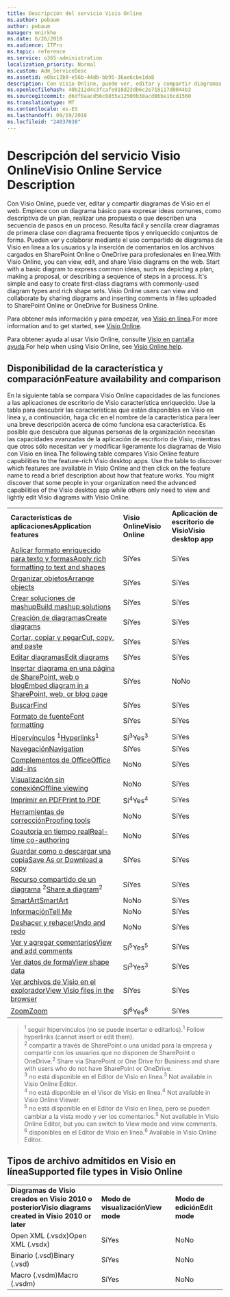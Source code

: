 ```yaml
---
title: Descripción del servicio Visio Online
ms.author: pebaum
author: pebaum
manager: mnirkhe
ms.date: 6/26/2018
ms.audience: ITPro
ms.topic: reference
ms.service: o365-administration
localization_priority: Normal
ms.custom: Adm_ServiceDesc
ms.assetid: e0bc13b9-e56b-44db-bb95-36ae6cbe1da8
description: Con Visio Online, puede ver, editar y compartir diagramas de Visio en el web. Empiece con un diagrama básico para expresar ideas comunes, como descriptiva de un plan, realizar una propuesta o que describen una secuencia de pasos en un proceso. Resulta fácil y sencilla crear diagramas de primera clase con diagrama frecuente tipos y enriquecido conjuntos de forma. Pueden ver y colaborar mediante el uso compartido de diagramas de Visio en línea a los usuarios y la inserción de comentarios en los archivos cargados en SharePoint Online o OneDrive para profesionales en línea.
ms.openlocfilehash: 40b212d4c3fcafe918d23db6c2e718117d0044b3
ms.sourcegitcommit: d6dfbaacd56c0855e12500b38acd06be16cd1560
ms.translationtype: MT
ms.contentlocale: es-ES
ms.lasthandoff: 09/19/2018
ms.locfileid: "24037038"
---
```

# <a name="visio-online-service-description"></a><span data-ttu-id="424e9-106">Descripción del servicio Visio Online</span><span class="sxs-lookup"><span data-stu-id="424e9-106">Visio Online Service Description</span></span>

<span data-ttu-id="424e9-p102">Con Visio Online, puede ver, editar y compartir diagramas de Visio en el web. Empiece con un diagrama básico para expresar ideas comunes, como descriptiva de un plan, realizar una propuesta o que describen una secuencia de pasos en un proceso. Resulta fácil y sencilla crear diagramas de primera clase con diagrama frecuente tipos y enriquecido conjuntos de forma. Pueden ver y colaborar mediante el uso compartido de diagramas de Visio en línea a los usuarios y la inserción de comentarios en los archivos cargados en SharePoint Online o OneDrive para profesionales en línea.</span><span class="sxs-lookup"><span data-stu-id="424e9-p102">With Visio Online, you can view, edit, and share Visio diagrams on the web. Start with a basic diagram to express common ideas, such as depicting a plan, making a proposal, or describing a sequence of steps in a process. It's simple and easy to create first-class diagrams with commonly-used diagram types and rich shape sets. Visio Online users can view and collaborate by sharing diagrams and inserting comments in files uploaded to SharePoint Online or OneDrive for Business Online.</span></span>
  
<span data-ttu-id="424e9-111">Para obtener más información y para empezar, vea [Visio en línea](https://products.office.com/en-US/visio/visio-online).</span><span class="sxs-lookup"><span data-stu-id="424e9-111">For more information and to get started, see [Visio Online](https://products.office.com/en-US/visio/visio-online).</span></span>
  
<span data-ttu-id="424e9-112">Para obtener ayuda al usar Visio Online, consulte [Visio en pantalla ayuda](https://go.microsoft.com/fwlink/?linkid=855982).</span><span class="sxs-lookup"><span data-stu-id="424e9-112">For help when using Visio Online, see [Visio Online help](https://go.microsoft.com/fwlink/?linkid=855982).</span></span>
  
## <a name="feature-availability-and-comparison"></a><span data-ttu-id="424e9-113">Disponibilidad de la característica y comparación</span><span class="sxs-lookup"><span data-stu-id="424e9-113">Feature availability and comparison</span></span>

<span data-ttu-id="424e9-p103">En la siguiente tabla se compara Visio Online capacidades de las funciones a las aplicaciones de escritorio de Visio característica enriquecido. Use la tabla para descubrir las características que están disponibles en Visio en línea y, a continuación, haga clic en el nombre de la característica para leer una breve descripción acerca de cómo funciona esa característica. Es posible que descubra que algunas personas de la organización necesitan las capacidades avanzadas de la aplicación de escritorio de Visio, mientras que otros sólo necesitan ver y modificar ligeramente los diagramas de Visio con Visio en línea.</span><span class="sxs-lookup"><span data-stu-id="424e9-p103">The following table compares Visio Online feature capabilities to the feature-rich Visio desktop apps. Use the table to discover which features are available in Visio Online and then click on the feature name to read a brief description about how that feature works. You might discover that some people in your organization need the advanced capabilities of the Visio desktop app while others only need to view and lightly edit Visio diagrams with Visio Online.</span></span> 
  
||||
|:-----|:-----|:-----|
|<span data-ttu-id="424e9-117">**Características de aplicaciones**</span><span class="sxs-lookup"><span data-stu-id="424e9-117">**Application features**</span></span> <br/> |<span data-ttu-id="424e9-118">**Visio Online**</span><span class="sxs-lookup"><span data-stu-id="424e9-118">**Visio Online**</span></span> <br/> |<span data-ttu-id="424e9-119">**Aplicación de escritorio de Visio**</span><span class="sxs-lookup"><span data-stu-id="424e9-119">**Visio desktop app**</span></span> <br/> |
|[<span data-ttu-id="424e9-120">Aplicar formato enriquecido para texto y formas</span><span class="sxs-lookup"><span data-stu-id="424e9-120">Apply rich formatting to text and shapes</span></span>](visio-online.md#BM_1) <br/> |<span data-ttu-id="424e9-121">Sí</span><span class="sxs-lookup"><span data-stu-id="424e9-121">Yes</span></span>  <br/> |<span data-ttu-id="424e9-122">Sí</span><span class="sxs-lookup"><span data-stu-id="424e9-122">Yes</span></span>  <br/> |
|[<span data-ttu-id="424e9-123">Organizar objetos</span><span class="sxs-lookup"><span data-stu-id="424e9-123">Arrange objects</span></span>](visio-online.md#BM_2) <br/> |<span data-ttu-id="424e9-124">Sí</span><span class="sxs-lookup"><span data-stu-id="424e9-124">Yes</span></span>  <br/> |<span data-ttu-id="424e9-125">Sí</span><span class="sxs-lookup"><span data-stu-id="424e9-125">Yes</span></span>  <br/> |
|[<span data-ttu-id="424e9-126">Crear soluciones de mashup</span><span class="sxs-lookup"><span data-stu-id="424e9-126">Build mashup solutions</span></span>](visio-online.md#BM_3) <br/> |<span data-ttu-id="424e9-127">Sí</span><span class="sxs-lookup"><span data-stu-id="424e9-127">Yes</span></span>  <br/> |<span data-ttu-id="424e9-128">Sí</span><span class="sxs-lookup"><span data-stu-id="424e9-128">Yes</span></span>  <br/> |
|[<span data-ttu-id="424e9-129">Creación de diagramas</span><span class="sxs-lookup"><span data-stu-id="424e9-129">Create diagrams</span></span>](visio-online.md#BM_4) <br/> |<span data-ttu-id="424e9-130">Sí</span><span class="sxs-lookup"><span data-stu-id="424e9-130">Yes</span></span>  <br/> |<span data-ttu-id="424e9-131">Sí</span><span class="sxs-lookup"><span data-stu-id="424e9-131">Yes</span></span>  <br/> |
|[<span data-ttu-id="424e9-132">Cortar, copiar y pegar</span><span class="sxs-lookup"><span data-stu-id="424e9-132">Cut, copy, and paste</span></span>](visio-online.md#BM_5) <br/> |<span data-ttu-id="424e9-133">Sí</span><span class="sxs-lookup"><span data-stu-id="424e9-133">Yes</span></span>  <br/> |<span data-ttu-id="424e9-134">Sí</span><span class="sxs-lookup"><span data-stu-id="424e9-134">Yes</span></span>  <br/> |
|[<span data-ttu-id="424e9-135">Editar diagramas</span><span class="sxs-lookup"><span data-stu-id="424e9-135">Edit diagrams</span></span>](visio-online.md#BM_6) <br/> |<span data-ttu-id="424e9-136">Sí</span><span class="sxs-lookup"><span data-stu-id="424e9-136">Yes</span></span>  <br/> |<span data-ttu-id="424e9-137">Sí</span><span class="sxs-lookup"><span data-stu-id="424e9-137">Yes</span></span>  <br/> |
|[<span data-ttu-id="424e9-138">Insertar diagrama en una página de SharePoint, web o blog</span><span class="sxs-lookup"><span data-stu-id="424e9-138">Embed diagram in a SharePoint, web, or blog page</span></span>](visio-online.md#BM_7) <br/> |<span data-ttu-id="424e9-139">Sí</span><span class="sxs-lookup"><span data-stu-id="424e9-139">Yes</span></span>  <br/> |<span data-ttu-id="424e9-140">No</span><span class="sxs-lookup"><span data-stu-id="424e9-140">No</span></span>  <br/> |
|[<span data-ttu-id="424e9-141">Buscar</span><span class="sxs-lookup"><span data-stu-id="424e9-141">Find</span></span>](visio-online.md#BM_8) <br/> |<span data-ttu-id="424e9-142">Sí</span><span class="sxs-lookup"><span data-stu-id="424e9-142">Yes</span></span>  <br/> |<span data-ttu-id="424e9-143">Sí</span><span class="sxs-lookup"><span data-stu-id="424e9-143">Yes</span></span>  <br/> |
|[<span data-ttu-id="424e9-144">Formato de fuente</span><span class="sxs-lookup"><span data-stu-id="424e9-144">Font formatting</span></span>](visio-online.md#BM_9) <br/> |<span data-ttu-id="424e9-145">Sí</span><span class="sxs-lookup"><span data-stu-id="424e9-145">Yes</span></span>  <br/> |<span data-ttu-id="424e9-146">Sí</span><span class="sxs-lookup"><span data-stu-id="424e9-146">Yes</span></span>  <br/> |
|<span data-ttu-id="424e9-147">[Hipervínculos](visio-online.md#BM_10) <sup>1</sup></span><span class="sxs-lookup"><span data-stu-id="424e9-147">[Hyperlinks](visio-online.md#BM_10)<sup>1</sup></span></span> <br/> |<span data-ttu-id="424e9-148">Sí<sup>3</sup></span><span class="sxs-lookup"><span data-stu-id="424e9-148">Yes<sup>3</sup></span></span> <br/> |<span data-ttu-id="424e9-149">Sí</span><span class="sxs-lookup"><span data-stu-id="424e9-149">Yes</span></span>  <br/> |
|[<span data-ttu-id="424e9-150">Navegación</span><span class="sxs-lookup"><span data-stu-id="424e9-150">Navigation</span></span>](visio-online.md#BM_11) <br/> |<span data-ttu-id="424e9-151">Sí</span><span class="sxs-lookup"><span data-stu-id="424e9-151">Yes</span></span>  <br/> |<span data-ttu-id="424e9-152">Sí</span><span class="sxs-lookup"><span data-stu-id="424e9-152">Yes</span></span>  <br/> |
|[<span data-ttu-id="424e9-153">Complementos de Office</span><span class="sxs-lookup"><span data-stu-id="424e9-153">Office add-ins</span></span>](visio-online.md#BM_12) <br/> |<span data-ttu-id="424e9-154">No</span><span class="sxs-lookup"><span data-stu-id="424e9-154">No</span></span>  <br/> |<span data-ttu-id="424e9-155">Sí</span><span class="sxs-lookup"><span data-stu-id="424e9-155">Yes</span></span>  <br/> |
|[<span data-ttu-id="424e9-156">Visualización sin conexión</span><span class="sxs-lookup"><span data-stu-id="424e9-156">Offline viewing</span></span>](visio-online.md#BM_13) <br/> |<span data-ttu-id="424e9-157">No</span><span class="sxs-lookup"><span data-stu-id="424e9-157">No</span></span>  <br/> |<span data-ttu-id="424e9-158">Sí</span><span class="sxs-lookup"><span data-stu-id="424e9-158">Yes</span></span>  <br/> |
|[<span data-ttu-id="424e9-159">Imprimir en PDF</span><span class="sxs-lookup"><span data-stu-id="424e9-159">Print to PDF </span></span>](visio-online.md#BM_14) <br/> |<span data-ttu-id="424e9-160">Sí<sup>4</sup></span><span class="sxs-lookup"><span data-stu-id="424e9-160">Yes<sup>4</sup></span></span> <br/> |<span data-ttu-id="424e9-161">Sí</span><span class="sxs-lookup"><span data-stu-id="424e9-161">Yes</span></span>  <br/> |
|[<span data-ttu-id="424e9-162">Herramientas de corrección</span><span class="sxs-lookup"><span data-stu-id="424e9-162">Proofing tools</span></span>](visio-online.md#BM_15) <br/> |<span data-ttu-id="424e9-163">No</span><span class="sxs-lookup"><span data-stu-id="424e9-163">No</span></span>  <br/> |<span data-ttu-id="424e9-164">Sí</span><span class="sxs-lookup"><span data-stu-id="424e9-164">Yes</span></span>  <br/> |
|[<span data-ttu-id="424e9-165">Coautoría en tiempo real</span><span class="sxs-lookup"><span data-stu-id="424e9-165">Real-time co-authoring</span></span>](visio-online.md#BM_16) <br/> |<span data-ttu-id="424e9-166">No</span><span class="sxs-lookup"><span data-stu-id="424e9-166">No</span></span>  <br/> |<span data-ttu-id="424e9-167">Sí</span><span class="sxs-lookup"><span data-stu-id="424e9-167">Yes</span></span>  <br/> |
|[<span data-ttu-id="424e9-168">Guardar como o descargar una copia</span><span class="sxs-lookup"><span data-stu-id="424e9-168">Save As or Download a copy</span></span>](visio-online.md#BM_17) <br/> |<span data-ttu-id="424e9-169">Sí</span><span class="sxs-lookup"><span data-stu-id="424e9-169">Yes</span></span>  <br/> |<span data-ttu-id="424e9-170">Sí</span><span class="sxs-lookup"><span data-stu-id="424e9-170">Yes</span></span>  <br/> |
|<span data-ttu-id="424e9-171">[Recurso compartido de un diagrama](visio-online.md#BM_18) <sup>2</sup></span><span class="sxs-lookup"><span data-stu-id="424e9-171">[Share a diagram](visio-online.md#BM_18)<sup>2</sup></span></span> <br/> |<span data-ttu-id="424e9-172">Sí</span><span class="sxs-lookup"><span data-stu-id="424e9-172">Yes</span></span>  <br/> |<span data-ttu-id="424e9-173">Sí</span><span class="sxs-lookup"><span data-stu-id="424e9-173">Yes</span></span>  <br/> |
|[<span data-ttu-id="424e9-174">SmartArt</span><span class="sxs-lookup"><span data-stu-id="424e9-174">SmartArt</span></span>](visio-online.md#BM_19) <br/> |<span data-ttu-id="424e9-175">No</span><span class="sxs-lookup"><span data-stu-id="424e9-175">No</span></span>  <br/> |<span data-ttu-id="424e9-176">Sí</span><span class="sxs-lookup"><span data-stu-id="424e9-176">Yes</span></span>  <br/> |
|[<span data-ttu-id="424e9-177">Información</span><span class="sxs-lookup"><span data-stu-id="424e9-177">Tell Me</span></span>](visio-online.md#BM_20) <br/> |<span data-ttu-id="424e9-178">No</span><span class="sxs-lookup"><span data-stu-id="424e9-178">No</span></span>  <br/> |<span data-ttu-id="424e9-179">Sí</span><span class="sxs-lookup"><span data-stu-id="424e9-179">Yes</span></span>  <br/> |
|[<span data-ttu-id="424e9-180">Deshacer y rehacer</span><span class="sxs-lookup"><span data-stu-id="424e9-180">Undo and redo</span></span>](visio-online.md#BM_21) <br/> |<span data-ttu-id="424e9-181">No</span><span class="sxs-lookup"><span data-stu-id="424e9-181">No</span></span>  <br/> |<span data-ttu-id="424e9-182">Sí</span><span class="sxs-lookup"><span data-stu-id="424e9-182">Yes</span></span>  <br/> |
|[<span data-ttu-id="424e9-183">Ver y agregar comentarios</span><span class="sxs-lookup"><span data-stu-id="424e9-183">View and add comments</span></span>](visio-online.md#BM_22) <br/> |<span data-ttu-id="424e9-184">Sí<sup>5</sup></span><span class="sxs-lookup"><span data-stu-id="424e9-184">Yes<sup>5</sup></span></span> <br/> |<span data-ttu-id="424e9-185">Sí</span><span class="sxs-lookup"><span data-stu-id="424e9-185">Yes</span></span>  <br/> |
|[<span data-ttu-id="424e9-186">Ver datos de forma</span><span class="sxs-lookup"><span data-stu-id="424e9-186">View shape data</span></span>](visio-online.md#BM_23) <br/> |<span data-ttu-id="424e9-187">Sí<sup>3</sup></span><span class="sxs-lookup"><span data-stu-id="424e9-187">Yes<sup>3</sup></span></span> <br/> |<span data-ttu-id="424e9-188">Sí</span><span class="sxs-lookup"><span data-stu-id="424e9-188">Yes</span></span>  <br/> |
|[<span data-ttu-id="424e9-189">Ver archivos de Visio en el explorador</span><span class="sxs-lookup"><span data-stu-id="424e9-189">View Visio files in the browser</span></span>](visio-online.md#BM_24) <br/> |<span data-ttu-id="424e9-190">Sí</span><span class="sxs-lookup"><span data-stu-id="424e9-190">Yes</span></span>  <br/> |<span data-ttu-id="424e9-191">Sí</span><span class="sxs-lookup"><span data-stu-id="424e9-191">Yes</span></span>  <br/> |
|[<span data-ttu-id="424e9-192">Zoom</span><span class="sxs-lookup"><span data-stu-id="424e9-192">Zoom</span></span>](visio-online.md#BM_25) <br/> |<span data-ttu-id="424e9-193">Sí<sup>6</sup></span><span class="sxs-lookup"><span data-stu-id="424e9-193">Yes<sup>6</sup></span></span> <br/> |<span data-ttu-id="424e9-194">Sí</span><span class="sxs-lookup"><span data-stu-id="424e9-194">Yes</span></span>  <br/> |
   
> <span data-ttu-id="424e9-195"><sup>1</sup> seguir hipervínculos (no se puede insertar o editarlos).</span><span class="sxs-lookup"><span data-stu-id="424e9-195"><sup>1</sup> Follow hyperlinks (cannot insert or edit them).</span></span> 
<br/><span data-ttu-id="424e9-196"><sup>2</sup> compartir a través de SharePoint o una unidad para la empresa y compartir con los usuarios que no disponen de SharePoint o OneDrive.</span><span class="sxs-lookup"><span data-stu-id="424e9-196"><sup>2</sup> Share via SharePoint or One Drive for Business and share with users who do not have SharePoint or OneDrive.</span></span> 
<br/> <span data-ttu-id="424e9-197"><sup>3</sup> no está disponible en el Editor de Visio en línea.</span><span class="sxs-lookup"><span data-stu-id="424e9-197"><sup>3</sup> Not available in Visio Online Editor.</span></span>
<br/><span data-ttu-id="424e9-198"><sup>4</sup> no está disponible en el Visor de Visio en línea.</span><span class="sxs-lookup"><span data-stu-id="424e9-198"><sup>4</sup> Not available in Visio Online Viewer.</span></span> 
<br/><span data-ttu-id="424e9-199"><sup>5</sup> no está disponible en el Editor de Visio en línea, pero se pueden cambiar a la vista modo y ver los comentarios.</span><span class="sxs-lookup"><span data-stu-id="424e9-199"><sup>5</sup> Not available in Visio Online Editor, but you can switch to View mode and view comments.</span></span> 
<br/><span data-ttu-id="424e9-200"><sup>6</sup> disponibles en el Editor de Visio en línea.</span><span class="sxs-lookup"><span data-stu-id="424e9-200"><sup>6</sup> Available in Visio Online Editor.</span></span> 
  
## <a name="supported-file-types-in-visio-online"></a><span data-ttu-id="424e9-201">Tipos de archivo admitidos en Visio en línea</span><span class="sxs-lookup"><span data-stu-id="424e9-201">Supported file types in Visio Online</span></span>

||||
|:-----|:-----|:-----|
|<span data-ttu-id="424e9-202">**Diagramas de Visio creados en Visio 2010 o posterior**</span><span class="sxs-lookup"><span data-stu-id="424e9-202">**Visio diagrams created in Visio 2010 or later**</span></span> <br/> |<span data-ttu-id="424e9-203">**Modo de visualización**</span><span class="sxs-lookup"><span data-stu-id="424e9-203">**View mode**</span></span> <br/> |<span data-ttu-id="424e9-204">**Modo de edición**</span><span class="sxs-lookup"><span data-stu-id="424e9-204">**Edit mode**</span></span> <br/> |
|<span data-ttu-id="424e9-205">Open XML (.vsdx)</span><span class="sxs-lookup"><span data-stu-id="424e9-205">Open XML (.vsdx)</span></span>  <br/> |<span data-ttu-id="424e9-206">Sí</span><span class="sxs-lookup"><span data-stu-id="424e9-206">Yes</span></span>  <br/> |<span data-ttu-id="424e9-207">No</span><span class="sxs-lookup"><span data-stu-id="424e9-207">No</span></span>  <br/> |
|<span data-ttu-id="424e9-208">Binario (.vsd)</span><span class="sxs-lookup"><span data-stu-id="424e9-208">Binary (.vsd)</span></span>  <br/> |<span data-ttu-id="424e9-209">Sí</span><span class="sxs-lookup"><span data-stu-id="424e9-209">Yes</span></span>  <br/> |<span data-ttu-id="424e9-210">No</span><span class="sxs-lookup"><span data-stu-id="424e9-210">No</span></span>  <br/> |
|<span data-ttu-id="424e9-211">Macro (.vsdm)</span><span class="sxs-lookup"><span data-stu-id="424e9-211">Macro (.vsdm)</span></span>  <br/> |<span data-ttu-id="424e9-212">Sí</span><span class="sxs-lookup"><span data-stu-id="424e9-212">Yes</span></span>  <br/> |<span data-ttu-id="424e9-213">No</span><span class="sxs-lookup"><span data-stu-id="424e9-213">No</span></span>  <br/> |
   

